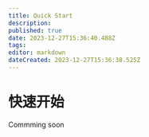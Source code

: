 ```yaml
---
title: Quick Start
description: 
published: true
date: 2023-12-27T15:36:40.488Z
tags: 
editor: markdown
dateCreated: 2023-12-27T15:36:38.525Z
---
```


# 快速开始

Commming soon